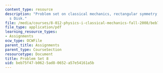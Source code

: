 ```yaml
---
content_type: resource
description: "Problem set on classical mechanics, rectangular symmetry, and Euler\u2019\
  s Disk."
file: /media/courses/8-012-physics-i-classical-mechanics-fall-2008/beb75f47b0625ad80652a57e54161a5b_ps8.pdf
file_type: application/pdf
learning_resource_types:
- Assignments
ocw_type: OCWFile
parent_title: Assignments
parent_type: CourseSection
resourcetype: Document
title: Problem Set 8
uid: beb75f47-b062-5ad8-0652-a57e54161a5b
---
```

